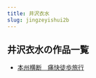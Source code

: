```yaml
---
title: 井沢衣水
slug: jingzeyishui2b
---
```


## 井沢衣水の作品一覧

- [本州横断　痛快徒歩旅行](benzhouhengduantongkuaitubuluxing63)
